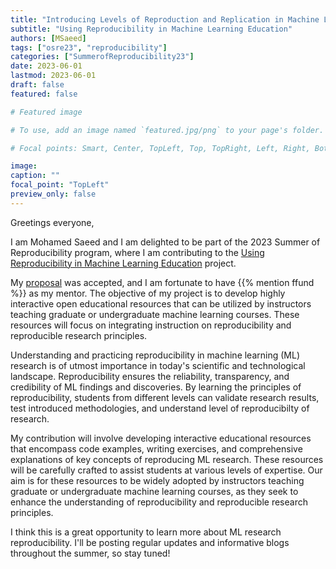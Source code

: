```yaml
---
title: "Introducing Levels of Reproduction and Replication in Machine Learning"
subtitle: "Using Reproducibility in Machine Learning Education" 
authors: [MSaeed]
tags: ["osre23", "reproducibility"]
categories: ["SummerofReproducibility23"]
date: 2023-06-01
lastmod: 2023-06-01
draft: false
featured: false

# Featured image

# To use, add an image named `featured.jpg/png` to your page's folder.

# Focal points: Smart, Center, TopLeft, Top, TopRight, Left, Right, BottomLeft, Bottom, BottomRight.

image:
caption: ""
focal_point: "TopLeft"
preview_only: false
---
```



Greetings everyone,

I am Mohamed Saeed and I am delighted to be part of the 2023 Summer of Reproducibility program, where I am contributing to the [Using Reproducibility in Machine Learning Education](/project/osre23/nyu/eduml) project.

My [proposal](https://drive.google.com/file/d/13HnCMZawpabiLdBoOiaJFF2mNXIPLCVJ/view?usp=sharing) was accepted, and I am fortunate to have {{% mention ffund %}} as my mentor. The objective of my project is to develop highly interactive open educational resources that can be utilized by instructors teaching graduate or undergraduate machine learning courses. These resources will focus on integrating instruction on reproducibility and reproducible research principles.

Understanding and practicing reproducibility in machine learning (ML) research is of utmost importance in today's scientific and technological landscape. Reproducibility ensures the reliability, transparency, and credibility of ML findings and discoveries. By learning the principles of reproducibility, students from different levels can validate research results, test introduced methodologies, and understand level of reproducibilty of research.

My contribution will involve developing interactive educational resources that encompass code examples, writing exercises, and comprehensive explanations of key concepts of reproducing ML research. These resources will be carefully crafted to assist students at various levels of expertise. Our aim is for these resources to be widely adopted by instructors teaching graduate or undergraduate machine learning courses, as they seek to enhance the understanding of reproducibility and reproducible research principles.

I think this is a great opportunity to learn more about ML research reproducibility. I'll be posting regular updates and informative blogs throughout the summer, so stay tuned!
